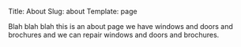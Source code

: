 Title: About
Slug: about
Template: page

Blah blah blah this is an about page we have windows and doors and brochures and we can repair windows and doors and brochures.